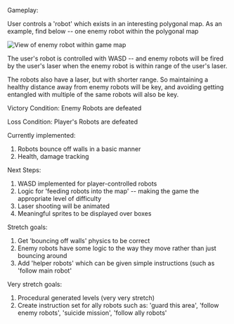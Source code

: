 Gameplay:

User controls a 'robot' which exists in an interesting polygonal map. As an example, find below -- one enemy robot within the polygonal map

![View of enemy robot within game map](https://i.imgur.com/iJKxxGL.png)


The user's robot is controlled with WASD -- and enemy robots will be fired by the user's laser when the enemy robot is within range of the user's laser. 

The robots also have a laser, but with shorter range. So maintaining a healthy distance away from enemy robots will be key, and avoiding getting entangled with multiple of the same robots will also be key.

Victory Condition: Enemy Robots are defeated

Loss Condition: Player's Robots are defeated

Currently implemented:

1. Robots bounce off walls in a basic manner
2. Health, damage tracking

Next Steps:

1. WASD implemented for player-controlled robots
1. Logic for 'feeding robots into the map' -- making the game the appropriate level of difficulty
2. Laser shooting will be animated
3. Meaningful sprites to be displayed over boxes

Stretch goals:

1. Get 'bouncing off walls' physics to be correct
2. Enemy robots have some logic to the way they move rather than just bouncing around
2. Add 'helper robots' which can be given simple instructions (such as 'follow main robot'

Very stretch goals:
1. Procedural generated levels (very very stretch)
2. Create instruction set for ally robots such as: 'guard this area', 'follow enemy robots', 'suicide mission', 'follow ally robots'
